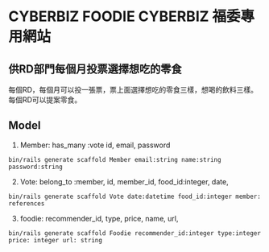 # CYBERBIZ FOODIE CYBERBIZ 福委專用網站
## 供RD部門每個月投票選擇想吃的零食
每個RD，每個月可以投一張票，票上面選擇想吃的零食三樣，想喝的飲料三樣。
每個RD可以提案零食。

## Model
1. Member: has_many :vote id, email, password
```
bin/rails generate scaffold Member email:string name:string password:string
```
2. Vote: belong_to :member, id, member_id, food_id:integer, date,
```
bin/rails generate scaffold Vote date:datetime food_id:integer member: references
```
3. foodie: recommender_id, type, price, name, url,
```
bin/rails generate scaffold Foodie recommender_id:integer type:integer price: integer url: string
```